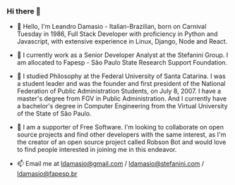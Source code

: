 ### Hi there 👋

- 👋 Hello, I'm Leandro Damasio - Italian-Brazilian, born on Carnival Tuesday in 1986, Full Stack Developer with proficiency in Python and Javascript, with extensive experience in Linux, Django, Node and React.
  
- 👀 I currently work as a Senior Developer Analyst at the Stefanini Group. I am allocated to Fapesp - São Paulo State Research Support Foundation.

- 🌱 I studied Philosophy at the Federal University of Santa Catarina. I was a student leader and was the founder and first president of the National Federation of Public Administration Students, on July 8, 2007. I have a master's degree from FGV in Public Administration. And I currently have a bachelor's degree in Computer Engineering from the Virtual University of the State of São Paulo.

- 💞️ I am a supporter of Free Software. I'm looking to collaborate on open source projects and find other developers with the same interest, as I'm the creator of an open source project called Robson Bot and would love to find people interested in joining me in this endeavor.

- 📫 Email me at ldamasio@gmail.com / ldamasio@stefanini.com / ldamasio@fapesp.br
